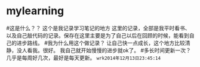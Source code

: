 mylearning
==========
#这是什么？？
这个是我记录学习笔记的地方
这里的记录，全部是我平时看书、以及自己敲代码的记录。保存在这里主要是为了自己以后在回顾的时候，能看到自己的进步路线。
#我为什么用这个做记录？
让自己快一点成长，这个地方比较清静，没人看我。很好。
我自己就开始慢慢的进步就ok了。
#多长时间更新一次？
几乎是每周好几次，最好是每天更新。
`wrk2014年12月13日23:45:14`

